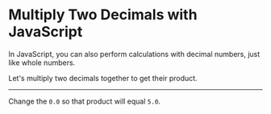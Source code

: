 # Multiply Two Decimals with JavaScript
In JavaScript, you can also perform calculations with decimal numbers, just like whole numbers.

Let's multiply two decimals together to get their product.

---
Change the `0.0` so that product will equal `5.0`.